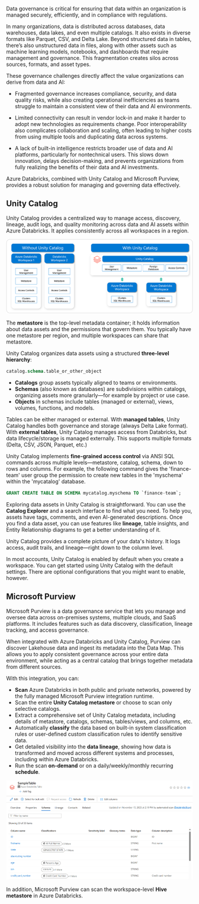 Data governance is critical for ensuring that data within an organization is managed securely, efficiently, and in compliance with regulations. 

In many organizations, data is distributed across databases, data warehouses, data lakes, and even multiple catalogs. It also exists in diverse formats like Parquet, CSV, and Delta Lake. Beyond structured data in tables, there’s also unstructured data in files, along with other assets such as machine learning models, notebooks, and dashboards that require management and governance. This fragmentation creates silos across sources, formats, and asset types.

These governance challenges directly affect the value organizations can derive from data and AI:

- Fragmented governance increases compliance, security, and data quality risks, while also creating operational inefficiencies as teams struggle to maintain a consistent view of their data and AI environments.

- Limited connectivity can result in vendor lock-in and make it harder to adopt new technologies as requirements change. Poor interoperability also complicates collaboration and scaling, often leading to higher costs from using multiple tools and duplicating data across systems.

- A lack of built-in intelligence restricts broader use of data and AI platforms, particularly for nontechnical users. This slows down innovation, delays decision-making, and prevents organizations from fully realizing the benefits of their data and AI investments.

Azure Databricks, combined with Unity Catalog and Microsoft Purview, provides a robust solution for managing and governing data effectively. 

## Unity Catalog 

Unity Catalog provides a centralized way to manage access, discovery, lineage, audit logs, and quality monitoring across data and AI assets within Azure Databricks. It applies consistently across all workspaces in a region.

![Unity Catalog](../media/06-azure-databricks-with-unity-catalog.png)

The **metastore** is the top-level metadata container; it holds information about data assets and the permissions that govern them. You typically have one metastore per region, and multiple workspaces can share that metastore.

Unity Catalog organizes data assets using a structured **three-level hierarchy**:

```sql
catalog.schema.table_or_other_object
```

- **Catalogs** group assets typically aligned to teams or environments.
- **Schemas** (also known as databases) are subdivisions within catalogs, organizing assets more granularly—for example by project or use case.
- **Objects** in schemas include tables (managed or external), views, volumes, functions, and models.

Tables can be either managed or external. With **managed tables**, Unity Catalog handles both governance and storage (always Delta Lake format). With **external tables**, Unity Catalog manages access from Databricks, but data lifecycle/storage is managed externally. This supports multiple formats (Delta, CSV, JSON, Parquet, etc.)

Unity Catalog implements **fine-grained access control** via ANSI SQL commands across multiple levels—metastore, catalog, schema, down to rows and columns. For example, the following command gives the 'finance-team' user group the permission to create new tables in the 'myschema' within the 'mycatalog' database.

```sql
GRANT CREATE TABLE ON SCHEMA mycatalog.myschema TO `finance-team`;
```

Exploring data assets in Unity Catalog is straightforward. You can use the **Catalog Explorer** and a search interface to find what you need. To help you, assets have tags, comments, and even AI-generated descriptions. Once you find a data asset, you can use features like **lineage**, table insights, and Entity Relationship diagrams to get a better understanding of it.

Unity Catalog provides a complete picture of your data's history. It logs access, audit trails, and lineage—right down to the column level.

In most accounts, Unity Catalog is enabled by default when you create a workspace. You can get started using Unity Catalog with the default settings. There are optional configurations that you might want to enable, however. 

## Microsoft Purview

Microsoft Purview is a data governance service that lets you manage and oversee data across on-premises systems, multiple clouds, and SaaS platforms. It includes features such as data discovery, classification, lineage tracking, and access governance.

When integrated with Azure Databricks and Unity Catalog, Purview can discover Lakehouse data and ingest its metadata into the Data Map. This allows you to apply consistent governance across your entire data environment, while acting as a central catalog that brings together metadata from different sources.

With this integration, you can:

- **Scan** Azure Databricks in both public and private networks, powered by the fully managed Microsoft Purview integration runtime.
- Scan the entire **Unity Catalog metastore** or choose to scan only selective catalogs.
- Extract a comprehensive set of Unity Catalog metadata, including details of metastore, catalogs, schemas, tables/views, and columns, etc.
- Automatically **classify** the data based on built-in system classification rules or user-defined custom classification rules to identify sensitive data.
- Get detailed visibility into the **data lineage**, showing how data is transformed and moved across different systems and processes, including within Azure Databricks.
- Run the scan **on-demand** or on a daily/weekly/monthly recurring **schedule**.

![Screenshot of Microsoft Purview showing an Azure Databricks Table Metadata](../media/purview-databricks.png)

In addition, Microsoft Purview can scan the workspace-level **Hive metastore** in Azure Databricks.
